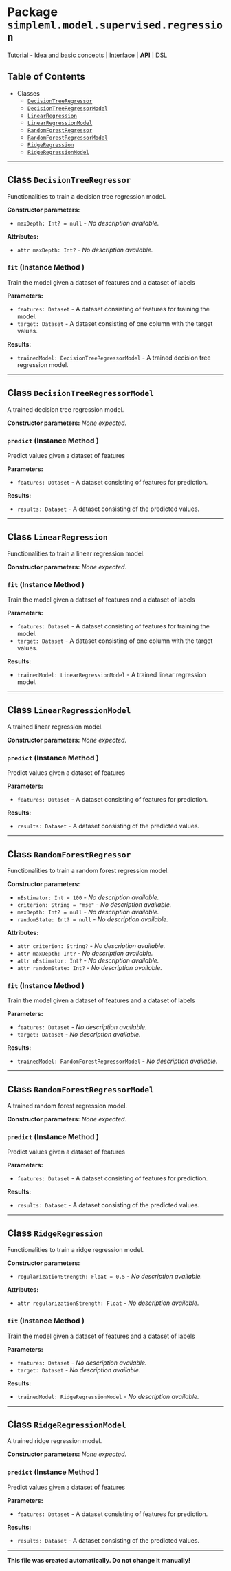 # Package `simpleml.model.supervised.regression`

[Tutorial][tutorial] - [Idea and basic concepts][tutorial_concepts] | [Interface][tutorial_interface] | [**API**][api] | [DSL][dsl-tutorial]

[tutorial]: ../../Tutorial.md
[tutorial_concepts]: ../../Tutorial-Basic-Concepts.md
[tutorial_interface]: ../../Tutorial-The-Simple-ML-Interface.md
[api]: ./README.md
[dsl-tutorial]: ../../DSL/tutorial/README.md


## Table of Contents

* Classes
  * [`DecisionTreeRegressor`](#class-DecisionTreeRegressor)
  * [`DecisionTreeRegressorModel`](#class-DecisionTreeRegressorModel)
  * [`LinearRegression`](#class-LinearRegression)
  * [`LinearRegressionModel`](#class-LinearRegressionModel)
  * [`RandomForestRegressor`](#class-RandomForestRegressor)
  * [`RandomForestRegressorModel`](#class-RandomForestRegressorModel)
  * [`RidgeRegression`](#class-RidgeRegression)
  * [`RidgeRegressionModel`](#class-RidgeRegressionModel)

----------

<a name='class-DecisionTreeRegressor'/>

## Class `DecisionTreeRegressor`
Functionalities to train a decision tree regression model.

**Constructor parameters:**
* `maxDepth: Int? = null` - _No description available._

**Attributes:**
* `attr maxDepth: Int?` - _No description available._

### `fit` (Instance Method )
Train the model given a dataset of features and a dataset of labels

**Parameters:**
* `features: Dataset` - A dataset consisting of features for training the model.
* `target: Dataset` - A dataset consisting of one column with the target values.

**Results:**
* `trainedModel: DecisionTreeRegressorModel` - A trained decision tree regression model.


----------

<a name='class-DecisionTreeRegressorModel'/>

## Class `DecisionTreeRegressorModel`
A trained decision tree regression model.

**Constructor parameters:** _None expected._

### `predict` (Instance Method )
Predict values given a dataset of features

**Parameters:**
* `features: Dataset` - A dataset consisting of features for prediction.

**Results:**
* `results: Dataset` - A dataset consisting of the predicted values.


----------

<a name='class-LinearRegression'/>

## Class `LinearRegression`
Functionalities to train a linear regression model.

**Constructor parameters:** _None expected._

### `fit` (Instance Method )
Train the model given a dataset of features and a dataset of labels

**Parameters:**
* `features: Dataset` - A dataset consisting of features for training the model.
* `target: Dataset` - A dataset consisting of one column with the target values.

**Results:**
* `trainedModel: LinearRegressionModel` - A trained linear regression model.


----------

<a name='class-LinearRegressionModel'/>

## Class `LinearRegressionModel`
A trained linear regression model.

**Constructor parameters:** _None expected._

### `predict` (Instance Method )
Predict values given a dataset of features

**Parameters:**
* `features: Dataset` - A dataset consisting of features for prediction.

**Results:**
* `results: Dataset` - A dataset consisting of the predicted values.


----------

<a name='class-RandomForestRegressor'/>

## Class `RandomForestRegressor`
Functionalities to train a random forest regression model.

**Constructor parameters:**
* `nEstimator: Int = 100` - _No description available._
* `criterion: String = "mse"` - _No description available._
* `maxDepth: Int? = null` - _No description available._
* `randomState: Int? = null` - _No description available._

**Attributes:**
* `attr criterion: String?` - _No description available._
* `attr maxDepth: Int?` - _No description available._
* `attr nEstimator: Int?` - _No description available._
* `attr randomState: Int?` - _No description available._

### `fit` (Instance Method )
Train the model given a dataset of features and a dataset of labels

**Parameters:**
* `features: Dataset` - _No description available._
* `target: Dataset` - _No description available._

**Results:**
* `trainedModel: RandomForestRegressorModel` - _No description available._


----------

<a name='class-RandomForestRegressorModel'/>

## Class `RandomForestRegressorModel`
A trained random forest regression model.

**Constructor parameters:** _None expected._

### `predict` (Instance Method )
Predict values given a dataset of features

**Parameters:**
* `features: Dataset` - A dataset consisting of features for prediction.

**Results:**
* `results: Dataset` - A dataset consisting of the predicted values.


----------

<a name='class-RidgeRegression'/>

## Class `RidgeRegression`
Functionalities to train a ridge regression model.

**Constructor parameters:**
* `regularizationStrength: Float = 0.5` - _No description available._

**Attributes:**
* `attr regularizationStrength: Float` - _No description available._

### `fit` (Instance Method )
Train the model given a dataset of features and a dataset of labels

**Parameters:**
* `features: Dataset` - _No description available._
* `target: Dataset` - _No description available._

**Results:**
* `trainedModel: RidgeRegressionModel` - _No description available._


----------

<a name='class-RidgeRegressionModel'/>

## Class `RidgeRegressionModel`
A trained ridge regression model.

**Constructor parameters:** _None expected._

### `predict` (Instance Method )
Predict values given a dataset of features

**Parameters:**
* `features: Dataset` - A dataset consisting of features for prediction.

**Results:**
* `results: Dataset` - A dataset consisting of the predicted values.


----------

**This file was created automatically. Do not change it manually!**
